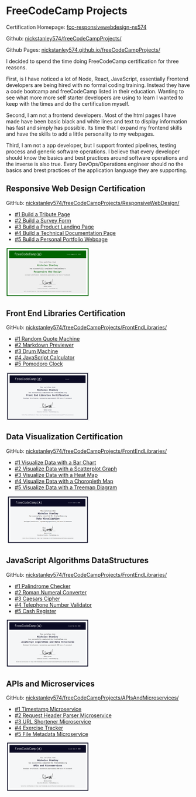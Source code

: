 <div id="nav-placeholder"></div>

# FreeCodeCamp Projects

Certification Homepage: [fcc-responsivewebdesign-ns574](https://freecodecamp-projects-ns574.herokuapp.com/)

Github: [nickstanley574/freeCodeCampProjects/](https://github.com/nickstanley574/freeCodeCampProjects/)

Github Pages: [nickstanley574.github.io/freeCodeCampProjects/](https://nickstanley574.github.io/freeCodeCampProjects/)

I decided to spend the time doing FreeCodeCamp certification for three reasons.

First, is I have noticed a lot of Node, React, JavaScript, essentially Frontend developers are being hired with no formal coding training. Instead they have a code bootcamp and freeCodeCamp listed in their education. Wanting to see what more more self starter developers are using to learn I wanted to keep with the times and do the certification myself.

Second, I am not a frontend developers. Most of the html pages I have made have been basic black and white lines and text to display information has fast and simply has possible. Its time that I expand my frontend skills and have the skills to add a little personality to my webpages.

Third, I am not a app developer, but  I support fronted pipelines, testing process and generic software operations. I believe that every developer should know the basics and best practices around software operations and the inverse is also true. Every DevOps/Operations engineer should no the basics and brest practices of the application language they are supporting.


## Responsive Web Design Certification

GitHub: [nickstanley574/freeCodeCampProjects/ResponsiveWebDesign/](https://github.com/nickstanley574/freeCodeCampProjects/tree/master/ResponsiveWebDesign)

* [#1 Build a Tribute Page](https://nickstanley574.github.io/freeCodeCampProjects/ResponsiveWebDesign/Build-a-Trubute-Page/)
* [#2 Build a Survey Form](https://nickstanley574.github.io/freeCodeCampProjects//ResponsiveWebDesign/Survey-Form/)
* [#3 Build a Product Landing Page](https://nickstanley574.github.io/freeCodeCampProjects//ResponsiveWebDesign/Product-Landing-Page/)
* [#4 Build a Technical Documentation Page](https://nickstanley574.github.io/freeCodeCampProjects//ResponsiveWebDesign/Technical-Documentation-Page/)
* [#5 Build a Personal Portfolio Webpage](https://nickstanley574.github.io/freeCodeCampProjects//ResponsiveWebDesign/PersonalPortfolioWebpage/)

<img src="ResponsiveWebDesign/ResponsiveWebDesignCertificate.png" alt="FCC Responsive Web Design Certificate" width="45%"/>


## Front End Libraries Certification

GitHub: [nickstanley574/freeCodeCampProjects/FrontEndLibraries/](https://github.com/nickstanley574/freeCodeCampProjects/tree/master/FrontEndLibraries)

* [#1 Random Quote Machine](https://nickstanley574.github.io/freeCodeCampProjects//FrontEndLibraries/RandomQuoteMachine/)
* [#2 Markdown Previewer](https://nickstanley574.github.io/freeCodeCampProjects//FrontEndLibraries/MarkdownPreviewer/)
* [#3 Drum Machine](https://nickstanley574.github.io/freeCodeCampProjects//FrontEndLibraries/DrumMachine/)
* [#4 JavaScript Calculator](https://nickstanley574.github.io/freeCodeCampProjects//FrontEndLibraries/JavaScriptCalculator/)
* [#5 Pomodoro Clock](https://nickstanley574.github.io/freeCodeCampProjects//FrontEndLibraries/PomodoroClock/)


<img src="FrontEndLibraries/FrontEndLibrariesCertification.png" alt="Front End Libraries Certificate" width="45%"/>

## Data Visualization Certification

GitHub: [nickstanley574/freeCodeCampProjects/FrontEndLibraries/](https://github.com/nickstanley574/freeCodeCampProjects/tree/master/FrontEndLibraries)

* [#1 Visualize Data with a Bar Chart](https://nickstanley574.github.io/freeCodeCampProjects//DataVisualization/VisualizeDataBarChart/)
* [#2 Visualize Data with a Scatterplot Graph](https://nickstanley574.github.io/freeCodeCampProjects//DataVisualization/VisualizeDataScatterplotGraph/)
* [#3 Visualize Data with a Heat Map](https://nickstanley574.github.io/freeCodeCampProjects//DataVisualization/VisualizeDataHeatMap/)
* [#4 Visualize Data with a Choropleth Map](https://nickstanley574.github.io/freeCodeCampProjects//DataVisualization/VisualizeChoroplethMap/)
* [#5 Visualize Data with a Treemap Diagram](https://nickstanley574.github.io/freeCodeCampProjects//DataVisualization/VisualizeDataTreemapDiagram/)

<img src="DataVisualization/DataVisualizationCertificate.png" alt="Data Visualization Certificate" width="45%"/>


## JavaScript Algorithms DataStructures

GitHub: [nickstanley574/freeCodeCampProjects/FrontEndLibraries/](https://github.com/nickstanley574/freeCodeCampProjects/tree/master/JavaScriptAlgorithmsDataStructures)

* [#1 Palindrome Checker](https://github.com/nickstanley574/freeCodeCampProjects/blob/master/JavaScriptAlgorithmsDataStructures/PalindromeChecker.js)
* [#2 Roman Numeral Converter](https://github.com/nickstanley574/freeCodeCampProjects/blob/master/JavaScriptAlgorithmsDataStructures/RomanNumeralConverter.js)
* [#3 Caesars Cipher](https://github.com/nickstanley574/freeCodeCampProjects/blob/master/JavaScriptAlgorithmsDataStructures/CaesarsCipher.js)
* [#4 Telephone Number Validator](https://github.com/nickstanley574/freeCodeCampProjects/blob/master/JavaScriptAlgorithmsDataStructures/TelephoneNumberValidator.js)
* [#5 Cash Register](https://github.com/nickstanley574/freeCodeCampProjects/blob/master/JavaScriptAlgorithmsDataStructures/CashRegister.js)

<img src="JavaScriptAlgorithmsDataStructures/JavaScriptAlgorithmsAndDataStructuresCertification.png" alt="JavaScript Algorithms and DataStructures Certification" width="45%"/>


## APIs and Microservices

GitHub: [nickstanley574/freeCodeCampProjects/APIsAndMicroservices/](https://github.com/nickstanley574/freeCodeCampProjects/tree/master/APIsAndMicroservices)

* [#1 Timestamp Microservice](https://fcc-timestamp-ns574.herokuapp.com)
* [#2 Request Header Parser Microservice](https://fcc-header-parser-ns574.herokuapp.com)
* [#3 URL Shortener Microservice](https://fcc-urlshortener-ns574.herokuapp.com)
* [#4 Exercise Tracker](https://fcc-exercisetracker-ns574.herokuapp.com)
* [#5 File Metadata Microservice](https://fcc-filemetadata-ns574.herokuapp.com)

<img src="APIsAndMicroservices/APIsAndMicroservicesCertifcate.png" alt="JavaScript Algorithms and DataStructures Certification" width="45%"/>


<script>
// $(function(){
//   $("#nav-placeholder").load("nav.html");
// });
 console.log("Hello world!"); 
</script>